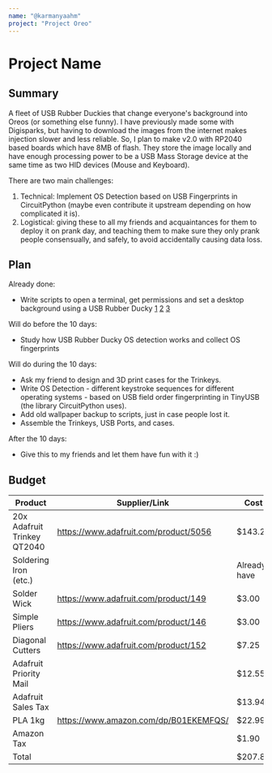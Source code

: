 ```yaml
---
name: "@karmanyaahm"
project: "Project Oreo"
---
```


# Project Name

## Summary

A fleet of USB Rubber Duckies that change everyone's background into Oreos (or something else funny). 
I have previously made some with Digisparks, but having to download the images from the internet makes injection slower and less reliable.
So, I plan to make v2.0 with RP2040 based boards which have 8MB of flash. They store the image locally and have enough processing power to be a USB Mass Storage device at the same time as two HID devices (Mouse and Keyboard).

There are two main challenges:
1. Technical: Implement OS Detection based on USB Fingerprints in CircuitPython (maybe even contribute it upstream depending on how complicated it is).
2. Logistical: giving these to all my friends and acquaintances for them to deploy it on prank day, and teaching them to make sure they only prank people consensually, and safely, to avoid accidentally causing data loss.

## Plan

Already done:
- Write scripts to open a terminal, get permissions and set a desktop background using a USB Rubber Ducky [1](https://www.youtube.com/watch?v=FbiJCnHBr70) [2](https://github.com/karmanyaahm/rubber_ducky/tree/v1/v2win) [3](https://hackclub.slack.com/archives/C0M8PUPU6/p1672451844899509)

Will do before the 10 days:
- Study how USB Rubber Ducky OS detection works and collect OS fingerprints

Will do during the 10 days:
- Ask my friend to design and 3D print cases for the Trinkeys.
- Write OS Detection - different keystroke sequences for different operating systems - based on USB field order fingerprinting in TinyUSB (the library CircuitPython uses).
- Add old wallpaper backup to scripts, just in case people lost it.
- Assemble the Trinkeys, USB Ports, and cases.

After the 10 days:
- Give this to my friends and let them have fun with it :) 

## Budget

| Product         | Supplier/Link                         | Cost   |
| --------------- | ------------------------------------- | ------ |
| 20x Adafruit Trinkey QT2040 | https://www.adafruit.com/product/5056 | $143.20  |
| Soldering Iron (etc.) | | Already have |
| Solder Wick | https://www.adafruit.com/product/149 | $3.00 |
| Simple Pliers | https://www.adafruit.com/product/146 | $3.00 | 
| Diagonal Cutters | https://www.adafruit.com/product/152 | $7.25 |
| Adafruit Priority Mail | | $12.55 |
| Adafruit Sales Tax | | $13.94 |
| PLA 1kg | https://www.amazon.com/dp/B01EKEMFQS/ | $22.99 | 
| Amazon Tax | | $1.90 |
| Total           |                                       | $207.83 |
